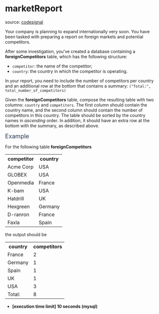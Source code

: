 # marketReport

source: [codesignal](https://app.codesignal.com/arcade/db/group-dishes-by-type/47JJ5SEJHSdLusQeQ)

<p>Your company is planning to expand internationally very soon. You have been tasked with preparing a report on foreign markets and potential competitors.</p>
<p>After some investigation, you've created a database containing a <strong>foreignCompetitors</strong> table,  which has the following structure:</p>
<ul>
<li><code>competitor</code>: the name of the competitor;</li>
<li><code>country</code>: the country in which the competitor is operating.</li>
</ul>
<p>In your report, you need to include the number of competitors per country and an additional row at the bottom that contains a summary: <code>("Total:", total_number_of_competitors)</code></p>
<p>Given the <strong>foreignCompetitors</strong> table, compose the resulting table with two columns: <code>country</code> and <code>competitors</code>. The first column should contain the country name, and the second column should contain the number of competitors in this country. The table should be sorted by the country names in <em>ascending</em> order. In addition, it should have an extra row at the bottom with the summary, as described above.</p>
<p><span class="markdown--header" style="color:#2b3b52;font-size:1.4em">Example</span></p>
<p>For the following table <strong>foreignCompetitors</strong></p>
<table><tbody><tr>
</tr><tr>
<th>competitor</th>
<th>country</th>
</tr>
<tr>
<td>Acme Corp</td>
<td>USA</td>
</tr>
<tr>
<td>GLOBEX</td>
<td>USA</td>
</tr>
<tr>
<td>Openmedia</td>
<td>France</td>
</tr>
<tr>
<td>K-bam</td>
<td>USA</td>
</tr>
<tr>
<td>Hatdrill</td>
<td>UK</td>
</tr>
<tr>
<td>Hexgreen</td>
<td>Germany</td>
</tr>
<tr>
<td>D-ranron</td>
<td>France</td>
</tr>
<tr>
<td>Faxla</td>
<td>Spain</td>
</tr>
</tbody></table>
<p>the output should be</p>
<table>
<tbody><tr>
<th>country</th>
<th>competitors</th>
</tr>
<tr>
<td>France</td>
<td>2</td>
</tr>
<tr>
<td>Germany</td>
<td>1</td>
</tr>
<tr>
<td>Spain</td>
<td>1</td>
</tr>
<tr>
<td>UK</td>
<td>1</td>
</tr>
<tr>
<td>USA</td>
<td>3</td>
</tr>
<tr>
<td>Total:</td>
<td>8</td>
</tr>
</tbody></table>
<ul>
<li><strong>[execution time limit] 10 seconds (mysql)</strong></li>
</ul>
